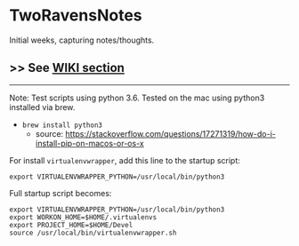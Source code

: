# TwoRavensNotes

Initial weeks, capturing notes/thoughts.

## >> See [WIKI section](https://github.com/raprasad/TwoRavensNotes/wiki)


---

Note: Test scripts using python 3.6. Tested on the mac using python3 installed via brew.
  - `brew install python3`
    - source: https://stackoverflow.com/questions/17271319/how-do-i-install-pip-on-macos-or-os-x

For install `virtualenvwrapper`, add this line to the startup script:

```
export VIRTUALENVWRAPPER_PYTHON=/usr/local/bin/python3
```

Full startup script becomes:

```
export VIRTUALENVWRAPPER_PYTHON=/usr/local/bin/python3
export WORKON_HOME=$HOME/.virtualenvs
export PROJECT_HOME=$HOME/Devel
source /usr/local/bin/virtualenvwrapper.sh
```
